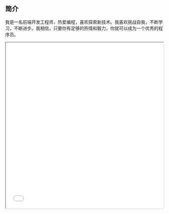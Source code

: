 ## 简介

我是一名前端开发工程师，热爱编程，喜欢探索新技术。我喜欢挑战自我，不断学习，不断进步。我相信，只要你有足够的热情和毅力，你就可以成为一个优秀的程序员。

<iframe
  width="100%"
  height="530px"
  src="/files/about/snofly-timeline.html"
  title="snofly-timeline"
  class="rounded-lg border dark:border-gray-700 bg-white dark:bg-gray-800 transition-colors duration-300"
  style="box-shadow: 0 1px 3px 0 rgb(0 0 0 / 0.1), 0 1px 2px -1px rgb(0 0 0 / 0.1);"
  loading="lazy"
/><br/ >

<br/ >

## 兴趣爱好

- 游戏：炉石传说、GTAV、塞尔达传说
- 阅读：散文小说、名著传记
- 艺术：美食、美景、美人
- 科研：逻辑推导、代码优雅
- 运动：慢跑、骑行

## 技能雷达

<iframe
  width="100%"
  height="500px"
  src="/files/about/skills.html"
  title="skills-radar"
  style="border: none; overflow: hidden; background: transparent;"
  loading="lazy"
/>

## MBTI

- [INFJ](https://www.16personalities.com/ch/infj-%E4%BA%BA%E6%A0%BC) 提倡者 2023

- [INTJ](https://www.16personalities.com/ch/intj-%E4%BA%BA%E6%A0%BC) 建筑师 2024
